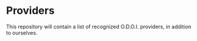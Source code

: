 # Providers

This repository will contain a list of recognized O.D.O.I. providers, in addition to ourselves.

